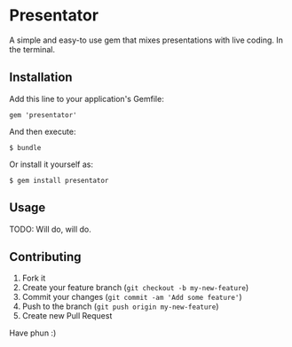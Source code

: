# Presentator

A simple and easy-to use gem that mixes presentations with live coding. In the terminal.

## Installation

Add this line to your application's Gemfile:

    gem 'presentator'

And then execute:

    $ bundle

Or install it yourself as:

    $ gem install presentator

## Usage

TODO: Will do, will do.

## Contributing

1. Fork it
2. Create your feature branch (`git checkout -b my-new-feature`)
3. Commit your changes (`git commit -am 'Add some feature'`)
4. Push to the branch (`git push origin my-new-feature`)
5. Create new Pull Request

Have phun :)
